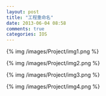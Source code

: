 ```yaml
---
layout: post
title: "工程重命名"
date: 2013-06-04 08:58
comments: true
categories: IOS
---
```


 {% img /images/Project/img1.png %}
 
 {% img /images/Project/img2.png %}
 
 {% img /images/Project/img3.png %}
 
 {% img /images/Project/img4.png %}
